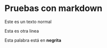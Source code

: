 # Pruebas con markdown

Este es un                         texto 
normal


Esta es otra linea

Esta palabra está en **negrita**